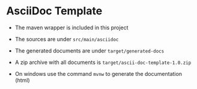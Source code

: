 # AsciiDoc Template

* The maven wrapper is included in this project
	
* The sources are under `src/main/asciidoc`

* The generated documents are under `target/generated-docs`

* A zip archive with all documents is `target/ascii-doc-template-1.0.zip`

* On windows use the command `mvnw` to generate the documentation (html)
